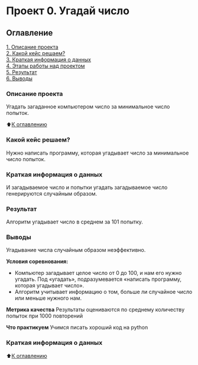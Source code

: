 # Проект 0. Угадай число

## Оглавление
[1. Описание проекта](https://github.com/d-kovtunov/sf_data_science/tree/main/project_0/README.md#Описание-проекта)  
[2. Какой кейс решаем?](https://github.com/d-kovtunov/sf_data_science/tree/main/project_0/README.md#Какой-кейс-решаем)  
[3. Краткая информация о данных](https://github.com/d-kovtunov/sf_data_science/tree/main/project_0/README.md#Краткая-информация-о-данных)  
[4. Этапы работы над проектом](https://github.com/d-kovtunov/sf_data_science/tree/main/project_0/README.md#Этапы-работы-над-проектом)  
[5. Результат](https://github.com/d-kovtunov/sf_data_science/tree/main/project_0/README.md#Результат)  
[6. Выводы](https://github.com/d-kovtunov/sf_data_science/tree/main/project_0/README.md#Выводы)  

### Описание проекта
Угадать загаданное компьютером число за минимальное число попыток.

:arrow_up:[К оглавлению](https://github.com/d-kovtunov/sf_data_science/tree/main/project_0/README.md#Оглавление)

### Какой кейс решаем?
Нужно написать программу, которая угадывает число за минимальное число попыток.

### Краткая информация о данных
И загадываемое число и попытки угадать загадываемое число генерируются случайным образом.

### Результат
Алгоритм угадывает число в среднем за 101 попытку.

### Выводы
Угадывание числа случайным образом неэффективно.  

**Условия соревнования:**
- Компьютер загадывает целое число от 0 до 100, и нам его нужно угадать. Под «угадать», подразумевается «написать программу, которая угадывает число».
- Алгоритм учитывает информацию о том, больше ли случайное число или меньше нужного нам.

**Метрика качества**
Результаты оцениваются по среднему количеству попыток при 1000 повторений

**Что практикуем**
Учимся писать хороший код на python

### Краткая информация о данных
:arrow_up:[К оглавлению](https://github.com/d-kovtunov/sf_data_science/tree/main/project_0/README.md#Оглавление)
